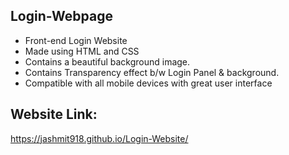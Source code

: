 ## Login-Webpage
- Front-end Login Website
- Made using HTML and CSS
- Contains a beautiful background image.
- Contains Transparency effect b/w Login Panel & background.
- Compatible with all mobile devices with great user interface

## Website Link:
https://jashmit918.github.io/Login-Website/

